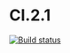 # CI.2.1
[![Build status](https://ci.appveyor.com/api/projects/status/0a4vjsw2ipx5lpnc?svg=true)](https://ci.appveyor.com/project/krich13/ci-2-1)
